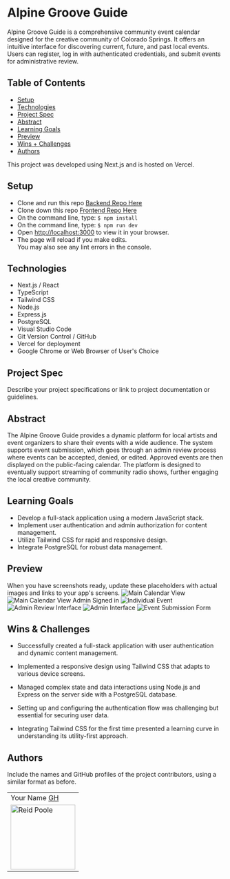 # Alpine Groove Guide

Alpine Groove Guide is a comprehensive community event calendar designed for the creative community of Colorado Springs. It offers an intuitive interface for discovering current, future, and past local events. Users can register, log in with authenticated credentials, and submit events for administrative review.

## Table of Contents
  - [Setup](#setup)
  - [Technologies](#technologies)
  - [Project Spec](#project-spec)
  - [Abstract](#abstract)
  - [Learning Goals](#learning-goals)
  - [Preview](#preview)
  - [Wins + Challenges](#wins-and-challenges)
  - [Authors](#Authors)

This project was developed using Next.js and is hosted on Vercel.

## Setup

- Clone and run this repo [Backend Repo Here](https://github.com/rpoole444/cosLivewire-BE)
- Clone down this repo [Frontend Repo Here](https://github.com/rpoole444/cos-livewire-fe)
- On the command line, type: `$ npm install`
- On the command line, type: `$ npm run dev`
- Open [http://localhost:3000](http://localhost:3000) to view it in your browser.
- The page will reload if you make edits.\
You may also see any lint errors in the console.

## Technologies
  - Next.js / React
  - TypeScript
  - Tailwind CSS
  - Node.js
  - Express.js
  - PostgreSQL
  - Visual Studio Code
  - Git Version Control / GitHub
  - Vercel for deployment
  - Google Chrome or Web Browser of User's Choice

## Project Spec
Describe your project specifications or link to project documentation or guidelines.

## Abstract 

The Alpine Groove Guide provides a dynamic platform for local artists and event organizers to share their events with a wide audience. The system supports event submission, which goes through an admin review process where events can be accepted, denied, or edited. Approved events are then displayed on the public-facing calendar. The platform is designed to eventually support streaming of community radio shows, further engaging the local creative community.

## Learning Goals

- Develop a full-stack application using a modern JavaScript stack.
- Implement user authentication and admin authorization for content management.
- Utilize Tailwind CSS for rapid and responsive design.
- Integrate PostgreSQL for robust data management.

## Preview 
When you have screenshots ready, update these placeholders with actual images and links to your app's screens.
![Main Calendar View](https://github.com/rpoole444/cos-livewire-fe/assets/111818942/47ea10a2-8b03-4ab3-a243-f04d1a898f8e)
![Main Calendar View Admin Signed in](https://github.com/rpoole444/cos-livewire-fe/assets/111818942/3ba5bd53-1e1b-46f0-b47f-22508197e6bd)
![Individual Event](https://github.com/rpoole444/cos-livewire-fe/assets/111818942/1860b651-19d8-44e0-b0fd-205effac4671)
![Admin Review Interface](https://github.com/rpoole444/cos-livewire-fe/assets/111818942/d4a1cd0e-14a9-46a8-84cf-346b1e70844f)
![Admin Interface](https://github.com/rpoole444/cos-livewire-fe/assets/111818942/47cb7f08-2739-41a0-9fcf-cf1118be5c97)
![Event Submission Form](https://github.com/rpoole444/cos-livewire-fe/assets/111818942/45c4b8ad-5f06-4778-8f3f-5d952594d3c6)


## Wins & Challenges

- Successfully created a full-stack application with user authentication and dynamic content management.
- Implemented a responsive design using Tailwind CSS that adapts to various device screens.
- Managed complex state and data interactions using Node.js and Express on the server side with a PostgreSQL database.

- Setting up and configuring the authentication flow was challenging but essential for securing user data.
- Integrating Tailwind CSS for the first time presented a learning curve in understanding its utility-first approach.

## Authors

Include the names and GitHub profiles of the project contributors, using a similar format as before.

<table>
    <tr>
      <td> Your Name <a href="https://github.com/rpoole444">GH</a></td>
    </tr>
<td><img src="https://github.com/rpoole444/cos-livewire-fe/assets/111818942/018c44e7-bdce-4cde-9573-005d65721152" alt="Reid Poole"
 width="150" height="auto" /></td>
</table>

